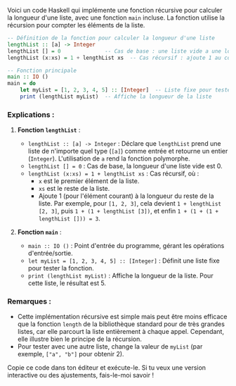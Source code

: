 Voici un code Haskell qui implémente une fonction récursive pour calculer la longueur d'une liste, avec une fonction `main` incluse. La fonction utilise la récursion pour compter les éléments de la liste.

```haskell
-- Définition de la fonction pour calculer la longueur d'une liste
lengthList :: [a] -> Integer
lengthList [] = 0              -- Cas de base : une liste vide a une longueur de 0
lengthList (x:xs) = 1 + lengthList xs  -- Cas récursif : ajoute 1 au compte du reste

-- Fonction principale
main :: IO ()
main = do
    let myList = [1, 2, 3, 4, 5] :: [Integer]  -- Liste fixe pour tester
    print (lengthList myList)  -- Affiche la longueur de la liste
```

### Explications :
1. **Fonction `lengthList`** :
   - `lengthList :: [a] -> Integer` : Déclare que `lengthList` prend une liste de n'importe quel type (`[a]`) comme entrée et retourne un entier (`Integer`). L'utilisation de `a` rend la fonction polymorphe.
   - `lengthList [] = 0` : Cas de base, la longueur d'une liste vide est 0.
   - `lengthList (x:xs) = 1 + lengthList xs` : Cas récursif, où :
     - `x` est le premier élément de la liste.
     - `xs` est le reste de la liste.
     - Ajoute 1 (pour l'élément courant) à la longueur du reste de la liste. Par exemple, pour `[1, 2, 3]`, cela devient `1 + lengthList [2, 3]`, puis `1 + (1 + lengthList [3])`, et enfin `1 + (1 + (1 + lengthList [])) = 3`.

2. **Fonction `main`** :
   - `main :: IO ()` : Point d'entrée du programme, gérant les opérations d'entrée/sortie.
   - `let myList = [1, 2, 3, 4, 5] :: [Integer]` : Définit une liste fixe pour tester la fonction.
   - `print (lengthList myList)` : Affiche la longueur de la liste. Pour cette liste, le résultat est 5.

### Remarques :
- Cette implémentation récursive est simple mais peut être moins efficace que la fonction `length` de la bibliothèque standard pour de très grandes listes, car elle parcourt la liste entièrement à chaque appel. Cependant, elle illustre bien le principe de la récursion.
- Pour tester avec une autre liste, change la valeur de `myList` (par exemple, `["a", "b"]` pour obtenir 2).

Copie ce code dans ton éditeur et exécute-le. Si tu veux une version interactive ou des ajustements, fais-le-moi savoir !
